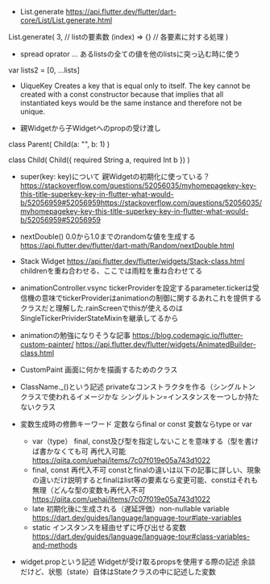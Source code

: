- List.generate
https://api.flutter.dev/flutter/dart-core/List/List.generate.html

List<T>.generate(
  3, // listの要素数
  (index) => {} // 各要素に対する処理
)

- spread oprator ...
あるlistsの全ての値を他のlistsに突っ込む時に使う

var lists2 = [0, ...lists]

- UiqueKey
Creates a key that is equal only to itself.
The key cannot be created with a const constructor because that implies that all instantiated keys would be the same instance and therefore not be unique.

- 親Widgetから子Widgetへのpropの受け渡し

class Parent(
  Child(a: "", b: 1)
)

class Child(
  Child({
    required String a,
    required Int b
  })
)

- super(key: key)について
親Widgetの初期化に使っている？
https://stackoverflow.com/questions/52056035/myhomepagekey-key-this-title-superkey-key-in-flutter-what-would-b/52056959#52056959https://stackoverflow.com/questions/52056035/myhomepagekey-key-this-title-superkey-key-in-flutter-what-would-b/52056959#52056959

- nextDouble()
0.0から1.0までのrandomな値を生成する
https://api.flutter.dev/flutter/dart-math/Random/nextDouble.html

- Stack Widget
https://api.flutter.dev/flutter/widgets/Stack-class.html
childrenを重ね合わせる、ここでは雨粒を重ね合わせてる

- animationController.vsync
tickerProviderを設定するparameter.tickerは受信機の意味でtickerProviderはanimationの制御に関するあれこれを提供するクラスだと理解した.rainScreenでthisが使えるのはSingleTickerPrividerStateMixinを継承してるから

- animationの勉強になりそうな記事
https://blog.codemagic.io/flutter-custom-painter/
https://api.flutter.dev/flutter/widgets/AnimatedBuilder-class.html

- CustomPaint
画面に何かを描画するためのクラス

- ClassName._()という記述
privateなコンストラクタを作る（シングルトンクラスで使われるイメージかな
シングルトン=インスタンスを一つしか持たないクラス

- 変数生成時の修飾キーワード
  定数ならfinal or const
  変数ならtype or var

  - var（type）
  final, const及び型を指定しないことを意味する（型を書けば書かなくても可
  再代入可能
  https://qiita.com/uehaj/items/7c07f019e05a743d1022
  - final, const
  再代入不可
  constとfinalの違いは以下の記事に詳しい、現象の違いだけ説明するとfinalはlist等の要素なら変更可能、constはそれも無理（どんな型の変数も再代入不可
  https://qiita.com/uehaj/items/7c07f019e05a743d1022
  - late
  初期化後に生成される（遅延評価）non-nullable variable
  https://dart.dev/guides/language/language-tour#late-variables
  - static
  インスタンスを経由せずに呼び出せる変数
  https://dart.dev/guides/language/language-tour#class-variables-and-methods
  
- widget.propという記述
Widgetが受け取るpropsを使用する際の記述
余談だけど、状態（state）自体はState<T>クラスの中に記述した変数